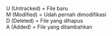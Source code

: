 U (Untracked) = File baru  
M (Modified) = Udah pernah dimodifikasi  
D (Deleted) = File yang dihapus  
A (Added) = File yang ditambahkan  